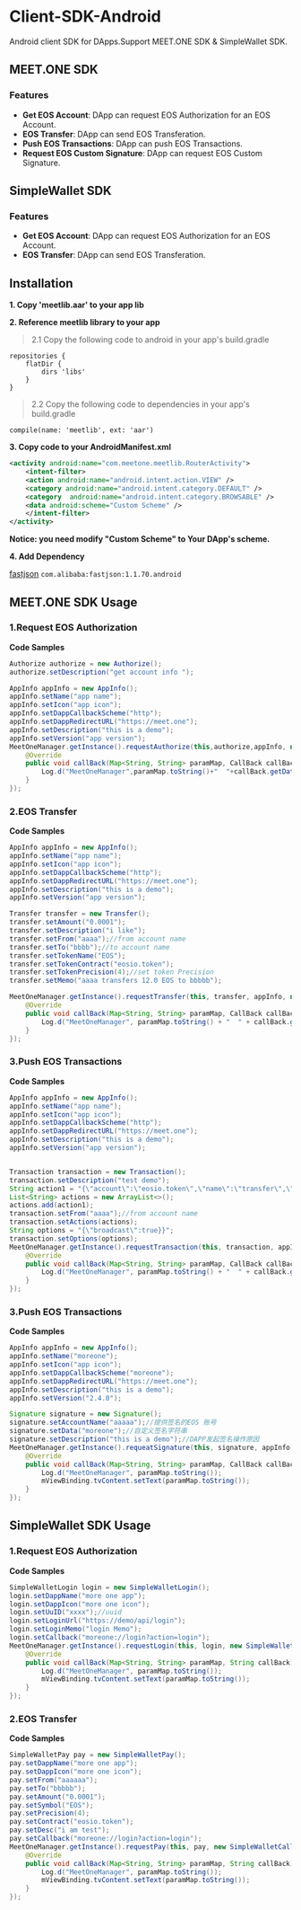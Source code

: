 Client-SDK-Android    
==============
Android client SDK for DApps.Support MEET.ONE SDK & SimpleWallet SDK.  

## MEET.ONE SDK

### Features
- **Get EOS Account**: DApp can request EOS Authorization for an EOS Account.
- **EOS Transfer**: DApp can send EOS Transferation.
- **Push EOS Transactions**: DApp can push EOS Transactions.
- **Request EOS Custom Signature**: DApp can request EOS Custom Signature.

## SimpleWallet SDK

### Features
- **Get EOS Account**: DApp can request EOS Authorization for an EOS Account.
- **EOS Transfer**: DApp can send EOS Transferation.

## Installation

**1. Copy 'meetlib.aar' to your app lib**  

**2. Reference meetlib library to your app**

> 2.1  Copy the following code to android in your app's build.gradle 
 
    
```
repositories {
    flatDir {
        dirs 'libs'
    }
}
```  



 
    
> 2.2 Copy the following code to dependencies in your app's build.gradle 

    
```
compile(name: 'meetlib', ext: 'aar')
```
 
     
    
**3. Copy code to your AndroidManifest.xml**


```xml
<activity android:name="com.meetone.meetlib.RouterActivity">
    <intent-filter>
    <action android:name="android.intent.action.VIEW" />
    <category android:name="android.intent.category.DEFAULT" />
    <category  android:name="android.intent.category.BROWSABLE" />
    <data android:scheme="Custom Scheme" />
    </intent-filter>
</activity>
```
  
        
**Notice: you need modify "Custom Scheme" to Your DApp's scheme.**

**4. Add Dependency**

[fastjson](https://github.com/alibaba/fastjson) `com.alibaba:fastjson:1.1.70.android`

 
## MEET.ONE SDK Usage

### 1.Request EOS Authorization

**Code Samples**


```java
Authorize authorize = new Authorize();
authorize.setDescription("get account info ");

AppInfo appInfo = new AppInfo();
appInfo.setName("app name");
appInfo.setIcon("app icon");
appInfo.setDappCallbackScheme("http");
appInfo.setDappRedirectURL("https://meet.one");
appInfo.setDescription("this is a demo");
appInfo.setVersion("app version");
MeetOneManager.getInstance().requestAuthorize(this,authorize,appInfo, new MeetOneCallBack() {
    @Override
    public void callBack(Map<String, String> paramMap, CallBack callBack) {
        Log.d("MeetOneManager",paramMap.toString()+"  "+callBack.getData());
    }
});
```

        
### 2.EOS Transfer

**Code Samples**


```java
AppInfo appInfo = new AppInfo();
appInfo.setName("app name");
appInfo.setIcon("app icon");
appInfo.setDappCallbackScheme("http");
appInfo.setDappRedirectURL("https://meet.one");
appInfo.setDescription("this is a demo");
appInfo.setVersion("app version");

Transfer transfer = new Transfer();
transfer.setAmount("0.0001");
transfer.setDescription("i like");
transfer.setFrom("aaaa");//from account name
transfer.setTo("bbbb");//to account name
transfer.setTokenName("EOS");
transfer.setTokenContract("eosio.token");
transfer.setTokenPrecision(4);//set token Precision
transfer.setMemo("aaaa transfers 12.0 EOS to bbbbb");

MeetOneManager.getInstance().requestTransfer(this, transfer, appInfo, new MeetOneCallBack() {
    @Override
    public void callBack(Map<String, String> paramMap, CallBack callBack) {
        Log.d("MeetOneManager", paramMap.toString() + "  " + callBack.getData());
    }
});
```

        
### 3.Push EOS Transactions

**Code Samples**


```java
AppInfo appInfo = new AppInfo();
appInfo.setName("app name");
appInfo.setIcon("app icon");
appInfo.setDappCallbackScheme("http");
appInfo.setDappRedirectURL("https://meet.one");
appInfo.setDescription("this is a demo");
appInfo.setVersion("app version");


Transaction transaction = new Transaction();
transaction.setDescription("test demo");
String action1 = "{\"account\":\"eosio.token\",\"name\":\"transfer\",\"authorization\":[{\"actor\":\"aaaa\", \"permission\":\"owner\"}],\"data\":{\"from\":\"aaaa\", \"to\":\"bbbb\",\"quantity\":\"0.0001 EOS\",\"memo\":\"test\"}}";
List<String> actions = new ArrayList<>();
actions.add(action1);
transaction.setFrom("aaaa");//from account name
transaction.setActions(actions);
String options = "{\"broadcast\":true}}";
transaction.setOptions(options);
MeetOneManager.getInstance().requestTransaction(this, transaction, appInfo, new MeetOneCallBack() {
    @Override
    public void callBack(Map<String, String> paramMap, CallBack callBack) {
        Log.d("MeetOneManager", paramMap.toString() + "  " + callBack.getData());
    }
});
```

### 3.Push EOS Transactions

**Code Samples**


```java
AppInfo appInfo = new AppInfo();
appInfo.setName("moreone");
appInfo.setIcon("app icon");
appInfo.setDappCallbackScheme("moreone");
appInfo.setDappRedirectURL("https://meet.one");
appInfo.setDescription("this is a demo");
appInfo.setVersion("2.4.0");

Signature signature = new Signature();
signature.setAccountName("aaaaa");//提供签名的EOS 账号
signature.setData("moreone");//自定义签名字符串
signature.setDescription("this is a demo");//DAPP发起签名操作原因
MeetOneManager.getInstance().requeatSignature(this, signature, appInfo, new MeetOneCallBack() {
    @Override
    public void callBack(Map<String, String> paramMap, CallBack callBack) {
        Log.d("MeetOneManager", paramMap.toString());
        mViewBinding.tvContent.setText(paramMap.toString());
    }
});
```

## SimpleWallet SDK Usage

### 1.Request EOS Authorization

**Code Samples**


```java
SimpleWalletLogin login = new SimpleWalletLogin();
login.setDappName("more one app");
login.setDappIcon("more one icon");
login.setUuID("xxxx");//uuid
login.setLoginUrl("https://demo/api/login");
login.setLoginMemo("login Memo");
login.setCallback("moreone://login?action=login");
MeetOneManager.getInstance().requestLogin(this, login, new SimpleWalletCallBack() {
    @Override
    public void callBack(Map<String, String> paramMap, String callBack) {
        Log.d("MeetOneManager", paramMap.toString());
        mViewBinding.tvContent.setText(paramMap.toString());
    }
});
```

        
### 2.EOS Transfer

**Code Samples**


```java
SimpleWalletPay pay = new SimpleWalletPay();
pay.setDappName("more one app");
pay.setDappIcon("more one icon");
pay.setFrom("aaaaaa");
pay.setTo("bbbbb");
pay.setAmount("0.0001");
pay.setSymbol("EOS");
pay.setPrecision(4);
pay.setContract("eosio.token");
pay.setDesc("i am test");
pay.setCallback("moreone://login?action=login");
MeetOneManager.getInstance().requestPay(this, pay, new SimpleWalletCallBack() {
    @Override
    public void callBack(Map<String, String> paramMap, String callBack) {
        Log.d("MeetOneManager", paramMap.toString());
        mViewBinding.tvContent.setText(paramMap.toString());
    }
});
```
